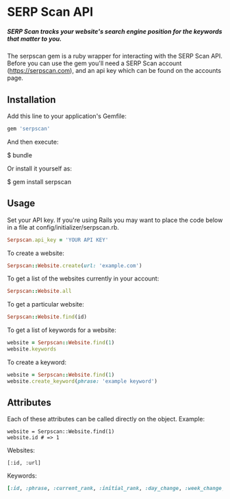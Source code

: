 # SERP Scan API

##### SERP Scan tracks your website's search engine position for the keywords that matter to you.

The serpscan gem is a ruby wrapper for interacting with the SERP Scan API. Before you can use the gem you'll need a SERP Scan account (https://serpscan.com), and an api key which can be found on the accounts page. 

## Installation

Add this line to your application's Gemfile:

```ruby
gem 'serpscan'
```

And then execute:

$ bundle

Or install it yourself as:

$ gem install serpscan

## Usage

Set your API key. If you're using Rails you may want to place the code below in a file at config/initializer/serpscan.rb.

```ruby
Serpscan.api_key = 'YOUR API KEY'
```

To create a website:

```ruby
Serpscan::Website.create(url: 'example.com')
```

To get a list of the websites currently in your account:


```ruby
Serpscan::Website.all
```

To get a particular website:

```ruby
Serpscan::Website.find(id)
```

To get a list of keywords for a website:

```ruby
website = Serpscan::Website.find(1)
website.keywords
```

To create a keyword:

```ruby
website = Serpscan::Website.find(1)
website.create_keyword(phrase: 'example keyword')
```

## Attributes

Each of these attributes can be called directly on the object. Example:
```
website = Serpscan::Website.find(1)
website.id # => 1
```

Websites:

```Website
[:id, :url] 
```

Keywords:

```ruby
[:id, :phrase, :current_rank, :initial_rank, :day_change, :week_change, :alltime_change, :search_volume, :search_engine_country_id]
```
